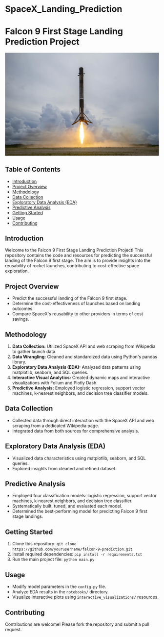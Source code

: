 # SpaceX_Landing_Prediction
# Falcon 9 First Stage Landing Prediction Project

![Project Image](Project%20Image.jpg)

## Table of Contents

- [Introduction](#introduction)
- [Project Overview](#project-overview)
- [Methodology](#methodology)
- [Data Collection](#data-collection)
- [Exploratory Data Analysis (EDA)](#exploratory-data-analysis-eda)
- [Predictive Analysis](#predictive-analysis)
- [Getting Started](#getting-started)
- [Usage](#usage)
- [Contributing](#contributing)

## Introduction

Welcome to the Falcon 9 First Stage Landing Prediction Project! This repository contains the code and resources for predicting the successful landing of the Falcon 9 first stage. The aim is to provide insights into the reusability of rocket launches, contributing to cost-effective space exploration.

## Project Overview

- Predict the successful landing of the Falcon 9 first stage.
- Determine the cost-effectiveness of launches based on landing outcomes.
- Compare SpaceX's reusability to other providers in terms of cost savings.

## Methodology

1. **Data Collection:** Utilized SpaceX API and web scraping from Wikipedia to gather launch data.
2. **Data Wrangling:** Cleaned and standardized data using Python's pandas library.
3. **Exploratory Data Analysis (EDA):** Analyzed data patterns using matplotlib, seaborn, and SQL queries.
4. **Interactive Visual Analytics:** Created dynamic maps and interactive visualizations with Folium and Plotly Dash.
5. **Predictive Analysis:** Employed logistic regression, support vector machines, k-nearest neighbors, and decision tree classifier models.

## Data Collection

- Collected data through direct interaction with the SpaceX API and web scraping from a dedicated Wikipedia page.
- Integrated data from both sources for comprehensive analysis.

## Exploratory Data Analysis (EDA)

- Visualized data characteristics using matplotlib, seaborn, and SQL queries.
- Explored insights from cleaned and refined dataset.

## Predictive Analysis

- Employed four classification models: logistic regression, support vector machines, k-nearest neighbors, and decision tree classifier.
- Systematically built, tuned, and evaluated each model.
- Determined the best-performing model for predicting Falcon 9 first stage landings.

## Getting Started

1. Clone this repository: `git clone https://github.com/yourusername/falcon-9-prediction.git`
2. Install required dependencies: `pip install -r requirements.txt`
3. Run the main project file: `python main.py`

## Usage

- Modify model parameters in the `config.py` file.
- Analyze EDA results in the `notebooks/` directory.
- Visualize interactive plots using `interactive_visualizations/` resources.

## Contributing

Contributions are welcome! Please fork the repository and submit a pull request.

